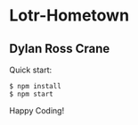 # Lotr-Hometown

## Dylan Ross Crane

Quick start:

```
$ npm install
$ npm start
```

Happy Coding!
